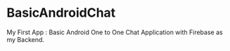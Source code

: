 BasicAndroidChat
================

My First App : Basic Android One to One Chat Application with Firebase as my Backend.

